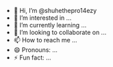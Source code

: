 - 👋 Hi, I’m @shuhethepro14ezy
- 👀 I’m interested in ...
- 🌱 I’m currently learning ...
- 💞️ I’m looking to collaborate on ...
- 📫 How to reach me ...
- 😄 Pronouns: ...
- ⚡ Fun fact: ...

<!---
shuhethepro14ezy/shuhethepro14ezy is a ✨ special ✨ repository because its `README.md` (this file) appears on your GitHub profile.
You can click the Preview link to take a look at your changes.
--->
